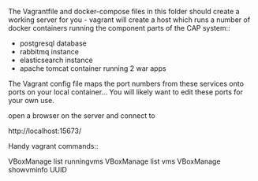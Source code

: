 

The Vagrantfile and docker-compose files in this folder should create a working server for you - vagrant
will create a host which runs a number of docker containers running the component parts of the CAP system::

  * postgresql database
  * rabbitmq instance
  * elasticsearch instance
  * apache tomcat container running 2 war apps

The Vagrant config file maps the port numbers from these services onto ports on your local container... You will
likely want to edit these ports for your own use.

open a browser on the server and connect to

http://localhost:15673/


Handy vagrant commands::

VBoxManage list runningvms
VBoxManage list vms
VBoxManage showvminfo UUID



